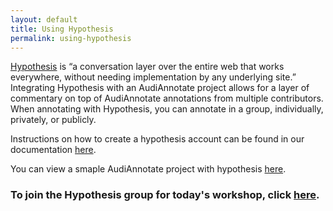 ```yaml
---
layout: default
title: Using Hypothesis
permalink: using-hypothesis
---
```

<!-- Add an essay or interpretive material below this line,
using HTML or markdown.  Do not modify this file above this line -->

[Hypothesis](https://web.hypothes.is/about/) is “a conversation layer over the entire web that works everywhere, without needing implementation by any underlying site.” Integrating Hypothesis with an AudiAnnotate project allows for a layer of commentary on top of AudiAnnotate annotations from multiple contributors. When annotating with Hypothesis, you can annotate in a group, individually, privately, or publicly.
<br>

Instructions on how to create a hypothesis account can be found in our documentation [here](https://hipstas.github.io/AudiAnnotate/documentation.html#collaborative).
<br>

You can view a smaple AudiAnnotate project with hypothesis [here](https://kywark.github.io/beecher-syndicalism/beecher-criminal-syndicalism-case-mccomb-mississippi-side-1-/#?c=&m=&s=&cv=).

### To join the Hypothesis group for today's workshop, click [here](https://hypothes.is/groups/zgbMD4L9/sw-workshop).
<br>
